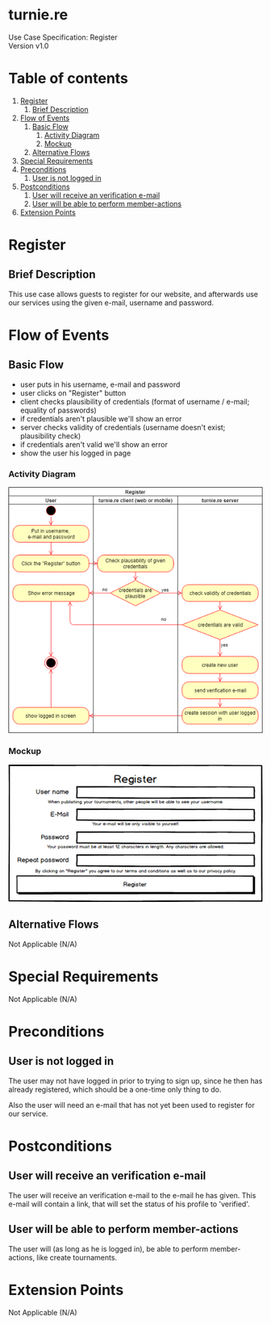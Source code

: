 # turnie.re

Use Case Specification: Register  
Version v1.0

# Table of contents

1. [Register](#register)
   1. [Brief Description](#brief-description)
1. [Flow of Events](#flow-of-events)
   1. [Basic Flow](#basic-flow)
      1. [Activity Diagram](#activity-diagram)
      1. [Mockup](#mockup)
   1. [Alternative Flows](#alternative-flows)
1. [Special Requirements](#special-requirements)
1. [Preconditions](#preconditions)
   1. [User is not logged in](#user-is-not-logged-in)
1. [Postconditions](#postconditions)
   1. [User will receive an verification e-mail](#user-will-receive-an-verification-email)
   1. [User will be able to perform member-actions](#user-will-be-able-to-perform-memberactions)
1. [Extension Points](#extension-points)


# Register

## Brief Description

This use case allows guests to register for our website, and afterwards use our services using the given e-mail, username and password.

# Flow of Events

## Basic Flow

 - user puts in his username, e-mail and password
 - user clicks on "Register" button
 - client checks plausibility of credentials (format of username / e-mail; equality of passwords)
 - if credentials aren't plausible we'll show an error
 - server checks validity of credentials (username doesn't exist; plausibility check)
 - if credentials aren't valid we'll show an error
 - show the user his logged in page
 
### Activity Diagram
![Activity Diagram](../imgs/use_case_register.png)

### Mockup
![Mockuo](../imgs/mockup_register.png)

## Alternative Flows
Not Applicable (N/A)

# Special Requirements
Not Applicable (N/A)

# Preconditions

## User is not logged in
The user may not have logged in prior to trying to sign up, since he then has already registered, which should be a one-time only thing to do.

Also the user will need an e-mail that has not yet been used to register for our service.

# Postconditions

## User will receive an verification e-mail
The user will receive an verification e-mail to the e-mail he has given.
This e-mail will contain a link, that will set the status of his profile to 'verified'.

## User will be able to perform member-actions
The user will (as long as he is logged in), be able to perform member-actions, like create tournaments.

# Extension Points
Not Applicable (N/A)
